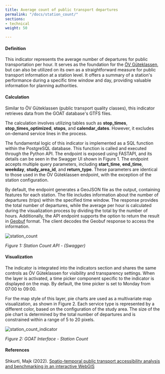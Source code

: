 ```yaml
---
title: Average count of public transport departures 
permalink: "/docs/station_count/"
sections:
- technical
weight: 50

---
```


#### Definition

This indicator represents the average number of departures for public transportation per hour. It serves as the foundation for the [ÖV Güteklassen](/en/docs/oev_gueteklasse/ "Indicator documentation for public transport quality classes"), but can also be utilized on its own as a straightforward measure for public transport information at a station level. It offers a summary of a station's performance during a specific time window and day, providing valuable information for planning authorities.

#### Calculation

Similar to ÖV Güteklassen (public transport quality classes), this indicator retrieves data from the GOAT database's GTFS files. 

The calculation involves utilizing tables such as __stop_times__, __stop_times_optimized__, __stops__, and __calendar_dates__. However, it excludes on-demand service lines in the process.

The fundamental logic of this indicator is implemented as a SQL function within the PostgreSQL database. This function is called and executed through the Python API. The endpoint is exposed using FASTAPI, and its details can be seen in the Swagger UI shown in Figure 1. The endpoint accepts multiple query parameters, including __start_time__, __end_time__, __weekday__, __study_area_id__, and __return_type__. These parameters are identical to those used in the ÖV Güteklassen endpoint, with the exception of the station configuration.

By default, the endpoint generates a GeoJSON file as the output, containing features for each station. The file includes information about the number of departures (trips) within the specified time window. The response provides the total number of departures, while the average per hour is calculated during the visualization process by dividing the total by the number of hours.
Additionally, the API endpoint supports the option to return the result in [Geobuf](/en/docs/glossary/#geobuf "Documentation Glossary of geobuf") format. The client decodes the Geobuf response to access the information.


<img src="/images/docs/station_count/station_count.webp" alt="station_count" style="max-height:500px;"/>



_Figure 1: Station Count API - (Swagger)_




#### Visualization 

The indicator is integrated into the indicators section and shares the same controls as ÖV Güteklassen for visibility and transparency settings. When the layer is activated, a time picker component specific to the indicator is displayed on the map. By default, the time picker is set to Monday from 07:00 to 09:00.

For the map style of this layer, pie charts are used as a multivariate map visualization, as shown in Figure 2. Each service type is represented by a different color, based on the configuration of the study area. The size of the pie chart is determined by the total number of departures and is constrained within a range of 5 to 20 pixels.


<img src="/images/docs/station_count/station_count_indicator.webp" alt="station_count_indicator" style="max-height:500px;"/>



_Figure 2: GOAT Interface - Station Count_


#### References



Shkurti, Majk (2022). [Spatio-temporal public transport accessibility analysis and benchmarking in an interactive WebGIS](https://www.researchgate.net/publication/365790691_Spatio-temporal_public_transport_accessibility_analysis_and_benchmarking_in_an_interactive_WebGIS)
